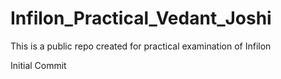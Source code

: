# Infilon_Practical_Vedant_Joshi
This is a public repo created for practical examination of Infilon

Initial Commit